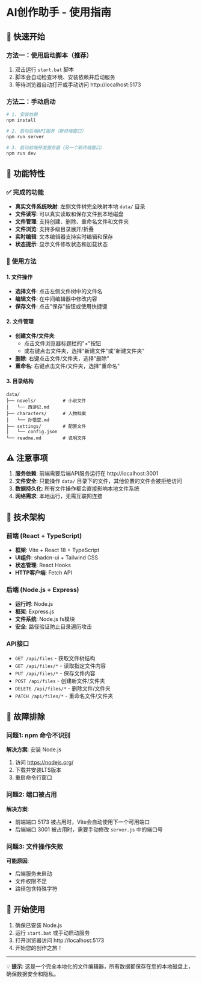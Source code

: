 # AI创作助手 - 使用指南

## 🚀 快速开始

### 方法一：使用启动脚本（推荐）
1. 双击运行 `start.bat` 脚本
2. 脚本会自动检查环境、安装依赖并启动服务
3. 等待浏览器自动打开或手动访问 http://localhost:5173

### 方法二：手动启动
```bash
# 1. 安装依赖
npm install

# 2. 启动后端API服务（新终端窗口）
npm run server

# 3. 启动前端开发服务器（另一个新终端窗口）
npm run dev
```

## 📁 功能特性

### ✅ 完成的功能
- **真实文件系统映射**: 左侧文件树完全映射本地 `data/` 目录
- **文件读写**: 可以真实读取和保存文件到本地磁盘
- **文件管理**: 支持创建、删除、重命名文件和文件夹
- **文件浏览**: 支持多级目录展开/折叠
- **实时编辑**: 文本编辑器支持实时编辑和保存
- **状态提示**: 显示文件修改状态和加载状态

### 🎯 使用方法

#### 1. 文件操作
- **选择文件**: 点击左侧文件树中的文件名
- **编辑文件**: 在中间编辑器中修改内容
- **保存文件**: 点击"保存"按钮或使用快捷键

#### 2. 文件管理
- **创建文件/文件夹**: 
  - 点击文件浏览器标题栏的"+"按钮
  - 或右键点击文件夹，选择"新建文件"或"新建文件夹"
- **删除**: 右键点击文件/文件夹，选择"删除"
- **重命名**: 右键点击文件/文件夹，选择"重命名"

#### 3. 目录结构
```
data/
├── novels/          # 小说文件
│   └── 西游记.md
├── characters/      # 人物档案
│   └── 孙悟空.md
├── settings/        # 配置文件
│   └── config.json
└── readme.md        # 说明文件
```

## ⚠️ 注意事项

1. **服务依赖**: 前端需要后端API服务运行在 http://localhost:3001
2. **文件安全**: 只能操作 `data/` 目录下的文件，其他位置的文件会被拒绝访问
3. **数据持久化**: 所有文件操作都会直接影响本地文件系统
4. **网络需求**: 本地运行，无需互联网连接

## 🔧 技术架构

### 前端 (React + TypeScript)
- **框架**: Vite + React 18 + TypeScript
- **UI组件**: shadcn-ui + Tailwind CSS
- **状态管理**: React Hooks
- **HTTP客户端**: Fetch API

### 后端 (Node.js + Express)
- **运行时**: Node.js
- **框架**: Express.js
- **文件系统**: Node.js fs模块
- **安全**: 路径验证防止目录遍历攻击

### API接口
- `GET /api/files` - 获取文件树结构
- `GET /api/files/*` - 读取指定文件内容
- `PUT /api/files/*` - 保存文件内容
- `POST /api/files` - 创建新文件/文件夹
- `DELETE /api/files/*` - 删除文件/文件夹
- `PATCH /api/files/*` - 重命名文件/文件夹

## 🐛 故障排除

### 问题1: npm 命令不识别
**解决方案**: 安装 Node.js
1. 访问 https://nodejs.org/
2. 下载并安装LTS版本
3. 重启命令行窗口

### 问题2: 端口被占用
**解决方案**: 
- 前端端口 5173 被占用时，Vite会自动使用下一个可用端口
- 后端端口 3001 被占用时，需要手动修改 `server.js` 中的端口号

### 问题3: 文件操作失败
**可能原因**:
- 后端服务未启动
- 文件权限不足
- 路径包含特殊字符

## 🎉 开始使用

1. 确保已安装 Node.js
2. 运行 `start.bat` 或手动启动服务
3. 打开浏览器访问 http://localhost:5173
4. 开始您的创作之旅！

---

💡 **提示**: 这是一个完全本地化的文件编辑器，所有数据都保存在您的本地磁盘上，确保数据安全和隐私。
